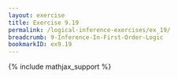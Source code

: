 ```yaml
---
layout: exercise
title: Exercise 9.19
permalink: /logical-inference-exercises/ex_19/
breadcrumb: 9-Inference-In-First-Order-Logic
bookmarkID: ex9.19
---
```


{% include mathjax_support %}
